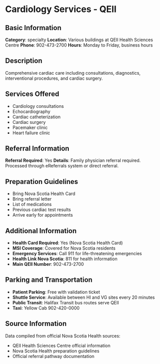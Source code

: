 # Cardiology Services - QEII

## Basic Information
**Category**: specialty
**Location**: Various buildings at QEII Health Sciences Centre
**Phone**: 902-473-2700
**Hours**: Monday to Friday, business hours

## Description
Comprehensive cardiac care including consultations, diagnostics, interventional procedures, and cardiac surgery.

## Services Offered
- Cardiology consultations
- Echocardiography
- Cardiac catheterization
- Cardiac surgery
- Pacemaker clinic
- Heart failure clinic

## Referral Information
**Referral Required**: Yes
**Details**: Family physician referral required. Processed through eReferrals system or direct referral.

## Preparation Guidelines
- Bring Nova Scotia Health Card
- Bring referral letter
- List of medications
- Previous cardiac test results
- Arrive early for appointments

## Additional Information
- **Health Card Required**: Yes (Nova Scotia Health Card)
- **MSI Coverage**: Covered for Nova Scotia residents
- **Emergency Services**: Call 911 for life-threatening emergencies
- **Health Link Nova Scotia**: 811 for health information
- **Main QEII Number**: 902-473-2700

## Parking and Transportation
- **Patient Parking**: Free with validation ticket
- **Shuttle Service**: Available between HI and VG sites every 20 minutes
- **Public Transit**: Halifax Transit bus routes serve QEII
- **Taxi**: Yellow Cab 902-420-0000

## Source Information
Data compiled from official Nova Scotia Health sources:
- QEII Health Sciences Centre official information
- Nova Scotia Health preparation guidelines
- Official referral pathway documentation
